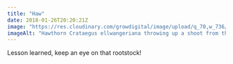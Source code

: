 ```yaml
---
title: "Haw"
date: 2018-01-26T20:20:21Z
image: "https://res.cloudinary.com/growdigital/image/upload/q_70,w_736/v1544049038/haw-39186937564.jpg"
imageAlt: "Hawthorn Crataegus ellwangeriana throwing up a shoot from the rootstock"
---
```


Lesson learned, keep an eye on that rootstock!
